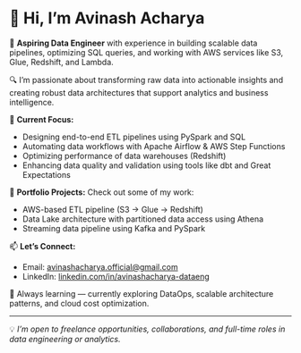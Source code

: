 # 👋 Hi, I’m Avinash Acharya

🎯 **Aspiring Data Engineer** with experience in building scalable data pipelines, optimizing SQL queries, and working with AWS services like S3, Glue, Redshift, and Lambda.

🔍 I’m passionate about transforming raw data into actionable insights and creating robust data architectures that support analytics and business intelligence.

🚀 **Current Focus:**
- Designing end-to-end ETL pipelines using PySpark and SQL
- Automating data workflows with Apache Airflow & AWS Step Functions
- Optimizing performance of data warehouses (Redshift)
- Enhancing data quality and validation using tools like dbt and Great Expectations

📁 **Portfolio Projects:**
Check out some of my work:
- AWS-based ETL pipeline (S3 → Glue → Redshift)
- Data Lake architecture with partitioned data access using Athena
- Streaming data pipeline using Kafka and PySpark

📫 **Let’s Connect:**
- Email: avinashacharya.official@gmail.com
- LinkedIn: [linkedin.com/in/avinashacharya-dataeng](https://www.linkedin.com/in/avinashacharya-dataeng/)

🌱 Always learning — currently exploring DataOps, scalable architecture patterns, and cloud cost optimization.

---

💡 *I’m open to freelance opportunities, collaborations, and full-time roles in data engineering or analytics.*

<!---
avinash500/avinash500 is a ✨ special ✨ repository because its `README.md` (this file) appears on your GitHub profile.
You can click the Preview link to take a look at your changes.
--->

